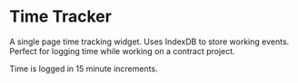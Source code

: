 # Time Tracker

A single page time tracking widget. Uses IndexDB to store working events. Perfect for logging time while working on a contract project.

Time is logged in 15 minute increments.
